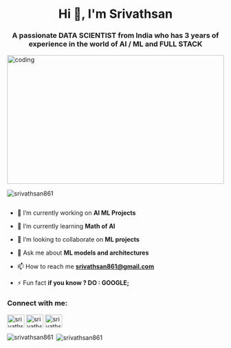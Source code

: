 <h1 align="center">Hi 👋, I'm Srivathsan</h1>
<h3 align="center">A passionate DATA SCIENTIST from India who has 3 years of experience in the world of AI / ML and FULL STACK</h3>

<img alt="coding" width="100%" height="300px" src="https://media.giphy.com/media/RbDKaczqWovIugyJmW/giphy.gif">

<p align="left"> <img src="https://komarev.com/ghpvc/?username=srivathsan861&label=Profile%20views&color=0e75b6&style=flat" alt="srivathsan861" /> </p>

<p align="left"> <a href="https://twitter.com/" target="blank"><img src="https://img.shields.io/twitter/follow/?logo=twitter&style=for-the-badge" alt="" /></a> </p>

- 🔭 I’m currently working on **AI ML Projects**

- 🌱 I’m currently learning **Math of AI**

- 👯 I’m looking to collaborate on **ML projects**

- 💬 Ask me about **ML models and architectures**

- 📫 How to reach me **srivathsan861@gmail.com**

- ⚡ Fun fact **if you know ? DO : GOOGLE;**

<h3 align="left">Connect with me:</h3>
<p align="left">
<a href="https://linkedin.com/in/srivathsan-v-198a1220b" target="blank"><img align="center" src="https://raw.githubusercontent.com/rahuldkjain/github-profile-readme-generator/master/src/images/icons/Social/linked-in-alt.svg" alt="srivathsan-v-198a1220b" height="30" width="40" /></a>
<a href="https://instagram.com/srivathsan_" target="blank"><img align="center" src="https://raw.githubusercontent.com/rahuldkjain/github-profile-readme-generator/master/src/images/icons/Social/instagram.svg" alt="srivathsan_" height="30" width="40" /></a>
<a href="https://www.leetcode.com/srivathsan_" target="blank"><img align="center" src="https://raw.githubusercontent.com/rahuldkjain/github-profile-readme-generator/master/src/images/icons/Social/leet-code.svg" alt="srivathsan_" height="30" width="40" /></a>
</p>

<p><img align="left" src="https://github-readme-stats.vercel.app/api/top-langs?username=srivathsan861&show_icons=true&locale=en&layout=compact" alt="srivathsan861" /></p>

<p>&nbsp;<img align="center" src="https://github-readme-stats.vercel.app/api?username=srivathsan861&show_icons=true&locale=en" alt="srivathsan861" /></p>


